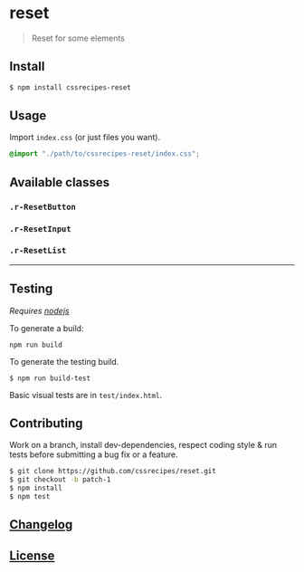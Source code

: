 # reset

> Reset for some elements

## Install

```sh
$ npm install cssrecipes-reset
```

## Usage

Import `index.css` (or just files you want).  

```css
@import "./path/to/cssrecipes-reset/index.css";
```

## Available classes

### `.r-ResetButton`

### `.r-ResetInput`

### `.r-ResetList`

---

## Testing

_Requires [nodejs](http://nodejs.org)_

To generate a build:

	npm run build

To generate the testing build.

	$ npm run build-test

Basic visual tests are in `test/index.html`.


## Contributing

Work on a branch, install dev-dependencies, respect coding style & run tests before submitting a bug fix or a feature.

```sh
$ git clone https://github.com/cssrecipes/reset.git
$ git checkout -b patch-1
$ npm install
$ npm test
```

## [Changelog](CHANGELOG.md)

## [License](LICENSE)
